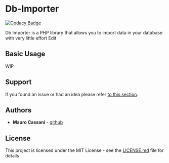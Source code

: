 # Db-Importer

[![Codacy Badge](https://api.codacy.com/project/badge/Grade/405ac0573de54ba6a909d350818d0e20)](https://www.codacy.com/app/mauretto78/db-importer?utm_source=github.com&utm_medium=referral&utm_content=mauretto78/db-importer&utm_campaign=badger)

Db Importer is a PHP library that allows you to import data in your database with very little effort Edit

## Basic Usage

WIP

## Support

If you found an issue or had an idea please refer [to this section](https://github.com/mauretto78/db-importer/issues).

## Authors

* **Mauro Cassani** - [github](https://github.com/mauretto78)

## License

This project is licensed under the MIT License - see the [LICENSE.md](LICENSE.md) file for details
